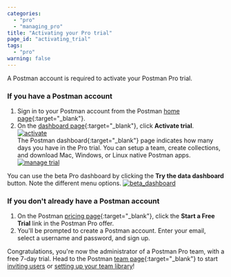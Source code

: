 ```yaml
---
categories:
  - "pro"
  - "managing_pro"
title: "Activating your Pro trial"
page_id: "activating_trial"
tags: 
  - "pro"
warning: false
---
```


A Postman account is required to activate your Postman Pro trial.

### If you have a Postman account

1. Sign in to your Postman account from the Postman [home page](https://www.getpostman.com/){:target="_blank"}. 
2. On the [dashboard page](https://app.getpostman.com/dashboard/team-plans){:target="_blank"}, click **Activate trial**.
        [![activate](https://s3.amazonaws.com/postman-static-getpostman-com/postman-docs/activate_trial.png)](https://s3.amazonaws.com/postman-static-getpostman-com/postman-docs/activate_trial.png)  
The Postman dashboard{:target="_blank"} page indicates how many days you have in the Pro trial. You can setup a team, create collections, and download Mac, Windows, or Linux native Postman apps. 
        [![manage trial](https://s3.amazonaws.com/postman-static-getpostman-com/postman-docs/activate_option_new_dashboard.png)](https://s3.amazonaws.com/postman-static-getpostman-com/postman-docs/activate_option_new_dashboard.png)

You can use the beta Pro dashboard by clicking the **Try the data dashboard** button. Note the different menu options.
     [![beta_dashboard](https://s3.amazonaws.com/postman-static-getpostman-com/postman-docs/betaDashboard-proTrial.png)](https://s3.amazonaws.com/postman-static-getpostman-com/postman-docs/betaDashboard-proTrial.png)

### If you don't already have a Postman account

1. On the Postman [pricing page](https://www.getpostman.com/pricing#cloud-free-trial-7){:target="_blank"}, click the **Start a Free Trial** link in the Postman Pro offer.
2. You'll be prompted to create a Postman account. Enter your email, select a username and password, and sign up.

Congratulations, you're now the administrator of a Postman Pro team, with a free 7-day trial. Head to the Postman [team page](https://app.getpostman.com/dashboard/teams){:target="_blank"} to start [inviting users](/docs/pro/managing_pro/inviting_and_managing) or [setting up your team library](/docs/postman/team_library/setting_up_team_library)!
